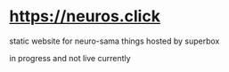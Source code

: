 # <https://neuros.click>

static website for neuro-sama things hosted by superbox

in progress and not live currently
